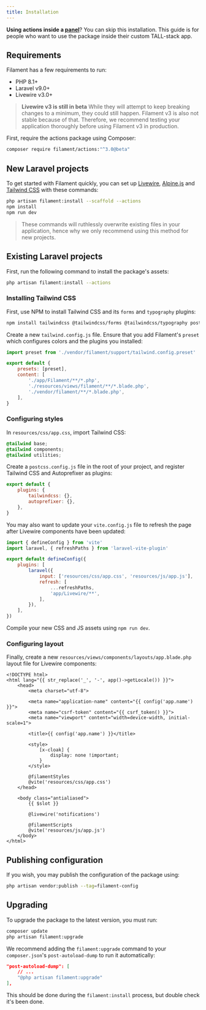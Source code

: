 ```yaml
---
title: Installation
---
```


**Using actions inside a [panel](../panels)**? You can skip this installation. This guide is for people who want to use the package inside their custom TALL-stack app.

## Requirements

Filament has a few requirements to run:

- PHP 8.1+
- Laravel v9.0+
- Livewire v3.0+

> **Livewire v3 is still in beta**
> While they will attempt to keep breaking changes to a minimum, they could still happen. Filament v3 is also not stable because of that. Therefore, we recommend testing your application thoroughly before using Filament v3 in production.

First, require the actions package using Composer:

```bash
composer require filament/actions:"^3.0@beta"
```

## New Laravel projects

To get started with Filament quickly, you can set up [Livewire](https://livewire.laravel.com), [Alpine.js](https://alpinejs.dev) and [Tailwind CSS](https://tailwindcss.com) with these commands:

```bash
php artisan filament:install --scaffold --actions
npm install
npm run dev
```

> These commands will ruthlessly overwrite existing files in your application, hence why we only recommend using this method for new projects.

## Existing Laravel projects

First, run the following command to install the package's assets:

```bash
php artisan filament:install --actions
```

### Installing Tailwind CSS

First, use NPM to install Tailwind CSS and its `forms` and `typography` plugins:

```bash
npm install tailwindcss @tailwindcss/forms @tailwindcss/typography postcss autoprefixer --save-dev
```

Create a new `tailwind.config.js` file. Ensure that you add Filament's `preset` which configures colors and the plugins you installed:

```js
import preset from './vendor/filament/support/tailwind.config.preset'

export default {
    presets: [preset],
    content: [
        './app/Filament/**/*.php',
        './resources/views/filament/**/*.blade.php',
        './vendor/filament/**/*.blade.php',
    ],
}
```

### Configuring styles

In `resources/css/app.css`, import Tailwind CSS:

```css
@tailwind base;
@tailwind components;
@tailwind utilities;
```

Create a `postcss.config.js` file in the root of your project, and register Tailwind CSS and Autoprefixer as plugins:

```js
export default {
    plugins: {
        tailwindcss: {},
        autoprefixer: {},
    },
}
```

You may also want to update your `vite.config.js` file to refresh the page after Livewire components have been updated:

```js
import { defineConfig } from 'vite'
import laravel, { refreshPaths } from 'laravel-vite-plugin'

export default defineConfig({
    plugins: [
        laravel({
            input: ['resources/css/app.css', 'resources/js/app.js'],
            refresh: [
                ...refreshPaths,
                'app/Livewire/**',
            ],
        }),
    ],
})
```

Compile your new CSS and JS assets using `npm run dev`.

### Configuring layout

Finally, create a new `resources/views/components/layouts/app.blade.php` layout file for Livewire components:

```blade
<!DOCTYPE html>
<html lang="{{ str_replace('_', '-', app()->getLocale()) }}">
    <head>
        <meta charset="utf-8">

        <meta name="application-name" content="{{ config('app.name') }}">
        <meta name="csrf-token" content="{{ csrf_token() }}">
        <meta name="viewport" content="width=device-width, initial-scale=1">

        <title>{{ config('app.name') }}</title>

        <style>
            [x-cloak] {
                display: none !important;
            }
        </style>

        @filamentStyles
        @vite('resources/css/app.css')
    </head>

    <body class="antialiased">
        {{ $slot }}

        @livewire('notifications')

        @filamentScripts
        @vite('resources/js/app.js')
    </body>
</html>
```

## Publishing configuration

If you wish, you may publish the configuration of the package using:

```bash
php artisan vendor:publish --tag=filament-config
```

## Upgrading

To upgrade the package to the latest version, you must run:

```bash
composer update
php artisan filament:upgrade
```

We recommend adding the `filament:upgrade` command to your `composer.json`'s `post-autoload-dump` to run it automatically:

```json
"post-autoload-dump": [
    // ...
    "@php artisan filament:upgrade"
],
```

This should be done during the `filament:install` process, but double check it's been done.

